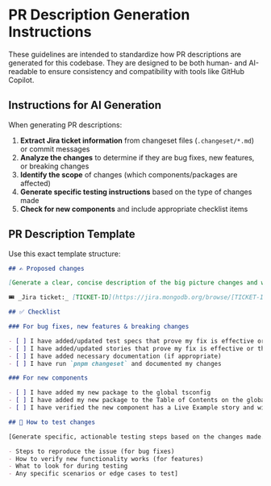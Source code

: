 # PR Description Generation Instructions

These guidelines are intended to standardize how PR descriptions are generated for this codebase. They are designed to be both human- and AI-readable to ensure consistency and compatibility with tools like GitHub Copilot.

## Instructions for AI Generation

When generating PR descriptions:

1. **Extract Jira ticket information** from changeset files (`.changeset/*.md`) or commit messages
2. **Analyze the changes** to determine if they are bug fixes, new features, or breaking changes
3. **Identify the scope** of changes (which components/packages are affected)
4. **Generate specific testing instructions** based on the type of changes made
5. **Check for new components** and include appropriate checklist items

## PR Description Template

Use this exact template structure:

```markdown
## ✍️ Proposed changes

[Generate a clear, concise description of the big picture changes and why they should be accepted. If it fixes a bug or implements a feature, explain the problem being solved.]

🎟 _Jira ticket:_ [TICKET-ID](https://jira.mongodb.org/browse/[TICKET-ID])

## ✅ Checklist

### For bug fixes, new features & breaking changes

- [ ] I have added/updated test specs that prove my fix is effective or that my feature works
- [ ] I have added/updated stories that prove my fix is effective or that my feature works
- [ ] I have added necessary documentation (if appropriate)
- [ ] I have run `pnpm changeset` and documented my changes

### For new components

- [ ] I have added my new package to the global tsconfig
- [ ] I have added my new package to the Table of Contents on the global README
- [ ] I have verified the new component has a Live Example story and will appear as intended on the design website.

## 🧪 How to test changes

[Generate specific, actionable testing steps based on the changes made. Include:

- Steps to reproduce the issue (for bug fixes)
- How to verify new functionality works (for features)
- What to look for during testing
- Any specific scenarios or edge cases to test]
```
